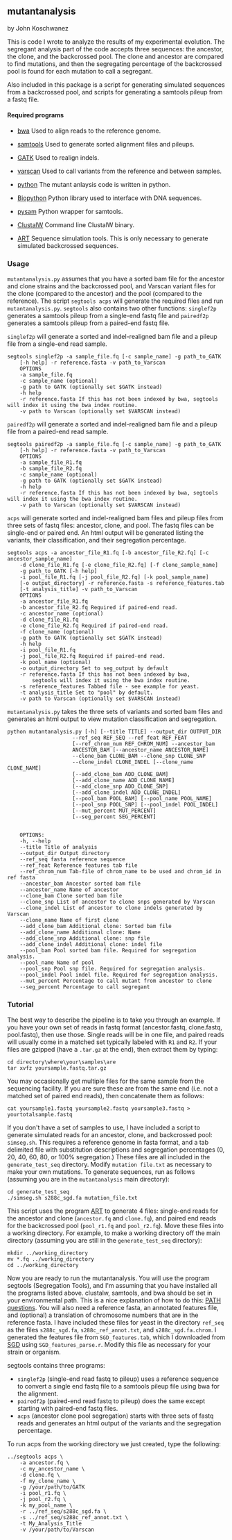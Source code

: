 ## mutantanalysis
by John Koschwanez

This is code I wrote to analyze the results of my experimental evolution. The segregant analysis part of the code accepts three sequences: the ancestor, the clone, and the backcrossed pool. The clone and ancestor are compared to find mutations, and then the segregating percentage of the backcrossed pool is found for each mutation to call a segregant.

Also included in this package is a script for generating simulated sequences from a backcrossed pool, and scripts for generating a samtools pileup from a fastq file. 

#### Required programs

- [bwa](http://bio-bwa.sourceforge.net/ "bwa") Used to align reads to the reference genome.
- [samtools](http://samtools.sourceforge.net/ "samtools") Used to generate sorted alignment files and pileups.
- [GATK](http://www.broadinstitute.org/gatk/ "Genome Analysis Toolkit") Used to realign indels.
- [varscan](http://varscan.sourceforge.net/ "varscan") Used to call variants from the reference and between samples.
- [python](http://www.python.org/ "python") The mutant anlaysis code is written in python.
- [Biopython](http://biopython.org/wiki/Biopython/ "Biopython") Python library used to interface with DNA sequences.
- [pysam](http://code.google.com/p/pysam/ "pysam") Python wrapper for samtools.
- [ClustalW](http://www.clustal.org/clustal2/ "clustalW") Command line ClustalW binary.

- [ART](http://www.niehs.nih.gov/research/resources/software/biostatistics/art/) Sequence simulation tools. This is only necessary to generate simulated backcrossed sequences.

### Usage

`mutantanalysis.py` assumes that you have a sorted bam file for the ancestor and clone strains and the backcrossed pool, and Varscan variant files for the clone (compared to the ancestor) and the pool (compared to the reference). The script `segtools acps` will generate the required files and run `mutantanalysis.py`. `segtools` also contains two other functions: `singlef2p` generates a samtools pileup from a single-end fastq file and `pairedf2p` generates a samtools pileup from a paired-end fastq file.

`singlef2p` will generate a sorted and indel-realigned bam file and a pileup file from a single-end read sample.

    segtools singlef2p -a sample_file.fq [-c sample_name] -g path_to_GATK 
        [-h help] -r reference.fasta -v path_to_Varscan
        OPTIONS
        -a sample_file.fq 
        -c sample_name (optional)
        -g path to GATK (optionally set $GATK instead)
        -h help
        -r reference.fasta If this has not been indexed by bwa, segtools will index it using the bwa index routine.
        -v path to Varscan (optionally set $VARSCAN instead)

`pairedf2p` will generate a sorted and indel-realigned bam file and a pileup file from a paired-end read sample.

    segtools pairedf2p -a sample_file.fq [-c sample_name] -g path_to_GATK
        [-h help] -r reference.fasta -v path_to_Varscan
        OPTIONS
        -a sample_file_R1.fq 
        -b sample_file_R2.fq
        -c sample_name (optional)
        -g path to GATK (optionally set $GATK instead)
        -h help
        -r reference.fasta If this has not been indexed by bwa, segtools will index it using the bwa index routine.
        -v path to Varscan (optionally set $VARSCAN instead)

`acps` will generate sorted and indel-realigned bam files and pileup files from three sets of fastq files: ancestor, clone, and pool. The fastq files can be single-end or paired end. An html output will be generated listing the variants, their classification, and their segregation percentage.

    segtools acps -a ancestor_file_R1.fq [-b ancestor_file_R2.fq] [-c ancestor_sample_name] 
        -d clone_file_R1.fq [-e clone_file_R2.fq] [-f clone_sample_name] 
        -g path_to_GATK [-h help] 
        -i pool_file_R1.fq [-j pool_file_R2.fq] [-k pool_sample_name] 
        [-o output_directory] -r reference.fasta -s reference_features.tab 
        [-t analysis_title] -v path_to_Varscan
        OPTIONS
        -a ancestor_file_R1.fq 
        -b ancestor_file_R2.fq Required if paired-end read.
        -c ancestor_name (optional)
        -d clone_file_R1.fq 
        -e clone_file_R2.fq Required if paired-end read.
        -f clone_name (optional)
        -g path to GATK (optionally set $GATK instead)
        -h help
        -i pool_file_R1.fq 
        -j pool_file_R2.fq Required if paired-end read.
        -k pool_name (optional)
        -o output_directory Set to seg_output by default
        -r reference.fasta If this has not been indexed by bwa,
            segtools will index it using the bwa index routine.
        -s reference_features Tabbed file - see example for yeast.
        -t analysis_title Set to "pool" by default.
        -v path to Varscan (optionally set $VARSCAN instead)

`mutantanalysis.py` takes the three sets of variants and sorted bam files and generates an html output to view mutation classification and segregation.

    python mutantanalysis.py [-h] [--title TITLE] --output_dir OUTPUT_DIR
                         --ref_seq REF_SEQ --ref_feat REF_FEAT
                         [--ref_chrom_num REF_CHROM_NUM] --ancestor_bam
                         ANCESTOR_BAM [--ancestor_name ANCESTOR_NAME]
                         --clone_bam CLONE_BAM --clone_snp CLONE_SNP
                         --clone_indel CLONE_INDEL [--clone_name CLONE_NAME]
                         [--add_clone_bam ADD_CLONE_BAM]
                         [--add_clone_name ADD_CLONE_NAME]
                         [--add_clone_snp ADD_CLONE_SNP]
                         [--add_clone_indel ADD_CLONE_INDEL]
                         [--pool_bam POOL_BAM] [--pool_name POOL_NAME]
                         [--pool_snp POOL_SNP] [--pool_indel POOL_INDEL]
                         [--mut_percent MUT_PERCENT]
                         [--seg_percent SEG_PERCENT]


        OPTIONS:
        -h, --help 
        --title Title of analysis
        --output_dir Output directory
        --ref_seq fasta reference sequence
        --ref_feat Reference features tab file
        --ref_chrom_num Tab-file of chrom_name to be used and chrom_id in ref fasta
        --ancestor_bam Ancestor sorted bam file
        --ancestor_name Name of ancestor
        --clone_bam Clone sorted bam file
        --clone_snp List of ancestor to clone snps generated by Varscan
        --clone_indel List of ancestor to clone indels generated by Varscan
        --clone_name Name of first clone
        --add_clone_bam Additional clone: Sorted bam file
        --add_clone_name Additional clone: Name
        --add_clone_snp Additional clone: snp file
        --add_clone_indel Additional clone: indel file
        --pool_bam Pool sorted bam file. Required for segregation analysis.
        --pool_name Name of pool
        --pool_snp Pool snp file. Required for segregation analysis.
        --pool_indel Pool indel file. Required for segregation analysis.
        --mut_percent Percentage to call mutant from ancestor to clone
        --seg_percent Percentage to call segregant

### Tutorial

The best way to describe the pipeline is to take you through an example. If you have your own set of reads in fastq format (ancestor.fastq, clone.fastq, pool.fastq), then use those. Single reads will be in one file, and paired reads will usually come in a matched set typically labeled with `R1` and `R2`. If your files are gzipped (have a `.tar.gz` at the end), then extract them by typing:

    cd directory\where\your\samples\are
    tar xvfz yoursample.fastq.tar.gz

You may occasionally get multiple files for the same sample from the sequencing facility. If you are sure these are from the same end (i.e. not a matched set of paired end reads), then concatenate them as follows:

    cat yoursample1.fastq yoursample2.fastq yoursample3.fastq > yourtotalsample.fastq

If you don't have a set of samples to use, I have included a script to generate simulated reads for an ancestor, clone, and backcrossed pool: `simseg.sh`. This requires a reference genome in fasta format, and a tab delimited file with substitution descriptions and segregation percentages (0, 20, 40, 60, 80, or 100% segregation.) These files are all included in the `generate_test_seq` directory. Modify `mutation file.txt` as necessary to make your own mutations. To generate sequences, run as follows (assuming you are in the `mutantanalysis` main directory):

    cd generate_test_seq
    ./simseg.sh s288c_sgd.fa mutation_file.txt

This script uses the program [ART](http://www.niehs.nih.gov/research/resources/software/biostatistics/art/) to generate 4 files: single-end reads for the ancestor and clone (`ancestor.fq` and `clone.fq`), and paired end reads for the backcrossed pool (`pool_r1.fq` and `pool_r2.fq`). Move these files into a working directory. For example, to make a working directory off the main directory (assuming you are still in the `generate_test_seq` directory):

    mkdir ../working_directory
    mv *.fq ../working_directory
    cd ../working_directory

Now you are ready to run the mutantanalysis. You will use the program segtools (Segregation Tools), and I'm assuming that you have installed all the programs listed above. clustalw, samtools, and bwa should be set in your environmental path. This is a nice explanation of how to do this: [PATH questions](http://superuser.com/questions/284342/what-are-path-and-other-environment-variables-and-how-can-i-set-or-use-them/ "Setting the environmental path"). You will also need a reference fasta, an annotated features file, and (optional) a translation of chromosome numbers that are in the reference fasta. I have included these files for yeast in the directory `ref_seq` as the files `s288c_sgd.fa`, `s288c_ref_annot.txt`, and `s288c_sgd.fa.chrom`. I generated the features file from `SGD_features.tab`, which I downloaded from [SGD](http://www.yeastgenome.org/ "SGD") using `SGD_features_parse.r`. Modify this file as necessary for your strain or organism.

segtools contains three programs:
- `singlef2p` (single-end read fastq to pileup) uses a reference sequence to convert a single end fastq file to a samtools pileup file using bwa for the alignment.
- `pairedf2p` (paired-end read fastq to pileup) does the same except starting with paired-end fastq files.
- `acps` (ancestor clone pool segregation) starts with three sets of fastq reads and generates an html output of the variants and the segregation percentage.

To run acps from the working directory we just created, type the following:

    ../segtools acps \
        -a ancestor.fq \
        -c my_ancestor_name \
        -d clone.fq \
        -f my_clone_name \
        -g /your/path/to/GATK
        -i pool_r1.fq \
        -j pool_r2.fq \
        -k my_pool_name \
        -r ../ref_seq/s288c_sgd.fa \
        -s ../ref_seq/s288c_ref_annot.txt \
        -t My_Analysis_Title
        -v /your/path/to/Varscan
